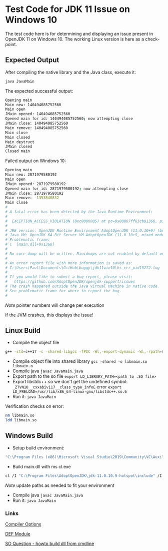# Test Code for JDK 11 Issue on Windows 10

The test code here is for determining and displaying an issue present in OpenJDK 11 on Windows 10. The working Linux version is here as a check-point.

## Expected Output

After compiling the native library and the Java class, execute it:

```sh
java JavaMain
```

The expected successful output:

```sh
Opening main
Main new: 140494085752560
Main open
JMain opened: 140494085752560
Opened main for id: 140494085752560; now attempting close
JMain close: 140494085752560
Main remove: 140494085752560
Main close
Main closed
Main destruct
JMain closed
Closed main
```

Failed output on Windows 10: 

```sh
Opening main
Main new: 2871979580192
Main open
JMain opened: 2871979580192
Opened main for id: 2871979580192; now attempting close
JMain close: 2871979580192
Main remove: -1353540832
Main close
#
# A fatal error has been detected by the Java Runtime Environment:
#
#  EXCEPTION_ACCESS_VIOLATION (0xc0000005) at pc=0x00007ff83cb91360, pid=15272, tid=15336
#
# JRE version: OpenJDK Runtime Environment AdoptOpenJDK (11.0.10+9) (build 11.0.10+9)
# Java VM: OpenJDK 64-Bit Server VM AdoptOpenJDK (11.0.10+9, mixed mode, tiered, compressed oops, g1 gc, windows-amd64)
# Problematic frame:
# C  [main.dll+0x1360]
#
# No core dump will be written. Minidumps are not enabled by default on client versions of Windows
#
# An error report file with more information is saved as:
# C:\Users\Paul\Documents\GitHub\buggy\jdk11win10\hs_err_pid15272.log
#
# If you would like to submit a bug report, please visit:
#   https://github.com/AdoptOpenJDK/openjdk-support/issues
# The crash happened outside the Java Virtual Machine in native code.
# See problematic frame for where to report the bug.
#
```

_Note_ pointer numbers will change per execution

If the JVM crashes, this displays the issue!

## Linux Build

* Compile the object file

```sh
g++ -std=c++17 -c -shared-libgcc -fPIC -Wl,-export-dynamic -Wl,-rpath=$$ORIGIN -I /usr/lib/jvm/java-11-amazon-corretto/include -I /usr/lib/jvm/java-11-amazon-corretto/include/linux main.cpp -o libmain.o
```

* Compile object file into shared library `gcc -shared -o libmain.so libmain.o`
* Compile java `javac JavaMain.java`
* Export path to the so file `export LD_LIBRARY_PATH=<path to .SO file>`
* Export libstdc++ so we don't get the undefined symbol: `_ZTVN10__cxxabiv117__class_type_infoE` error `export LD_PRELOAD=/usr/lib/x86_64-linux-gnu/libstdc++.so.6`
* Run it: `java JavaMain`

Verification checks on error:

```sh
nm libmain.so
ldd libmain.so
```

## Windows Build

* Setup build environment:

```sh
"C:\Program Files (x86)\Microsoft Visual Studio\2019\Community\VC\Auxiliary\Build\vcvars64.bat"
```

* Build main.dll with ms cl.exe

```sh
cl /I "C:\Program Files\AdoptOpenJDK\jdk-11.0.10.9-hotspot\include" /I "C:\Program Files\AdoptOpenJDK\jdk-11.0.10.9-hotspot\include\win32" main.cpp /LD
```

_Note_ update paths as needed to fit your environment

* Compile java `javac JavaMain.java`
* Run it: `java JavaMain`

### Links

[Compiler Options](https://docs.microsoft.com/en-us/cpp/build/reference/compiler-options-listed-by-category?redirectedfrom=MSDN&view=msvc-160)

[DEF Module](https://docs.microsoft.com/en-us/cpp/build/reference/def-specify-module-definition-file?redirectedfrom=MSDN&view=msvc-160)

[SO Question - howto build dll from cmdline](https://stackoverflow.com/questions/1130479/how-to-build-a-dll-from-the-command-line-in-windows-using-msvc)

